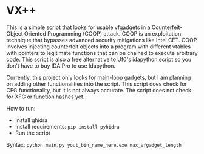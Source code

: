 # VX++

This is a simple script that looks for usable vfgadgets in a Counterfeit-Object Oriented Programming (COOP) attack. COOP is an exploitation technique that bypasses advanced security mitigations like Intel CET. COOP involves injecting counterfeit objects into a program with different vtables with pointers to legitimate functions that can be chained to execute arbitrary code. This script is also a free alternative to Uf0's idapython script so you don't have to buy IDA Pro to use Idapython.

Currently, this project only looks for main-loop gadgets, but I am planning on adding other functionalities into the script. This script does check for CFG functionality, but it is not always accurate. The script does not check for XFG or function hashes yet.

How to run:
- Install ghidra
- Install requirements: ```pip install pyhidra```
- Run the script

Syntax:
```python main.py yout_bin_name_here.exe max_vfgadget_length```
